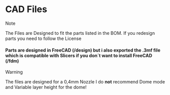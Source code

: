 # CAD Files

> [!NOTE]
> The Files are Designed to fit the parts listed in the BOM. If you redesign parts you need to follow the License

#### Parts are designed in FreeCAD (/design) but i also exported the .3mf file which is compatible with Slicers if you don´t want to install FreeCAD (/fdm)

>[!WARNING]
>The files are designed for a 0,4mm Nozzle
>I do **not** recommend Dome mode and Variable layer height for the dome! 
